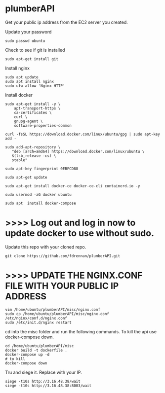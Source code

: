 # plumberAPI

Get your public ip address from the EC2 server you created. 

Update your password
```
sudo passwd ubuntu
```

Check to see if git is installed
```
sudo apt-get install git
```

Install nginx
```
sudo apt update
sudo apt install nginx
sudo ufw allow 'Nginx HTTP'
```

Install docker
```
sudo apt-get install -y \
    apt-transport-https \
    ca-certificates \
    curl \
    gnupg-agent \
    software-properties-common
    
curl -fsSL https://download.docker.com/linux/ubuntu/gpg | sudo apt-key add -

sudo add-apt-repository \
   "deb [arch=amd64] https://download.docker.com/linux/ubuntu \
   $(lsb_release -cs) \
   stable"

sudo apt-key fingerprint 0EBFCD88

sudo apt-get update

sudo apt-get install docker-ce docker-ce-cli containerd.io -y

sudo usermod -aG docker ubuntu

sudo apt  install docker-compose
```

# >>>> Log out and log in now to update docker to use without sudo. 


Update this repo with your cloned repo. 
```
git clone https://github.com/fdrennan/plumberAPI.git
```

# >>>>  UPDATE THE NGINX.CONF FILE WITH YOUR PUBLIC IP ADDRESS
```
vim /home/ubuntu/plumberAPI/misc/nginx.conf
sudo cp /home/ubuntu/plumberAPI/misc/nginx.conf /etc/nginx/conf.d/nginx.conf
sudo /etc/init.d/nginx restart
```

cd into the misc folder and run the following commands. To kill the api use docker-compose down. 
```
cd /home/ubuntu/plumberAPI/misc
docker build -t dockerfile .
docker-compose up -d
# to kill 
docker-compose down
```

Tru and siege it. Replace with your IP. 
```
siege -t10s http://3.16.48.38/wait
siege -t10s http://3.16.48.38:8003/wait
```
